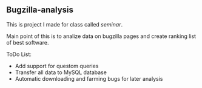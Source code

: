 ## Bugzilla-analysis

This is project I made for class called *seminar*.

Main point of this is to analize data on bugzilla pages and create ranking
list of best software.

ToDo List:
* Add support for questom queries
* Transfer all data to MySQL database
* Automatic downloading and farming bugs for later analysis
